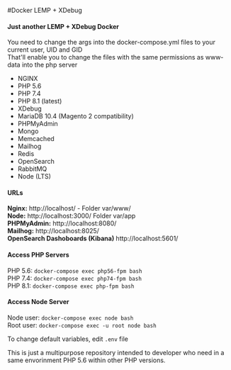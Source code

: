 #Docker LEMP + XDebug
#### Just another LEMP + XDebug Docker

You need to change the args into the docker-compose.yml files to your current user, UID and GID \
That'll enable you to change the files with the same permissions as www-data into the php server 

* NGINX
* PHP 5.6
* PHP 7.4
* PHP 8.1 (latest)
* XDebug
* MariaDB 10.4 (Magento 2 compatibility)
* PHPMyAdmin
* Mongo
* Memcached
* Mailhog
* Redis
* OpenSearch
* RabbitMQ
* Node (LTS)

#### URLs
**Nginx:** http://localhost/ - Folder var/www/  
**Node:** http://localhost:3000/ Folder var/app    
**PHPMyAdmin:** http://localhost:8080/  
**Mailhog:** http://localhost:8025/  
**OpenSearch Dashoboards (Kibana)** http://localhost:5601/  

#### Access PHP Servers  
PHP 5.6: `docker-compose exec php56-fpm bash`  
PHP 7.4: `docker-compose exec php74-fpm bash`  
PHP 8.1: `docker-compose exec php-fpm bash`  

#### Access Node Server
Node user: `docker-compose exec node bash`  
Root user: `docker-compose exec -u root node bash`

To change default variables, edit `.env`  file 

This is just a multipurpose repository intended to developer who need in a same envorinment PHP 5.6 within other PHP versions.
